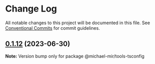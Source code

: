 # Change Log

All notable changes to this project will be documented in this file.
See [Conventional Commits](https://conventionalcommits.org) for commit guidelines.

## [0.1.12](https://github.com/michael-mir/lerna-example/compare/@michael-mir/tools-tsconfig@0.0.11...@michael-mir/tools-tsconfig@0.1.12) (2023-06-30)

**Note:** Version bump only for package @michael-mir/tools-tsconfig
